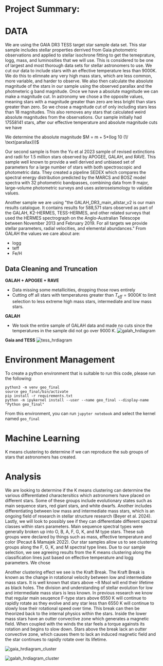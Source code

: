 # Project Summary: 
# DATA
We are using the GAIA DR3 TESS target star sample data set. This star sample includes stellar properties derrived from Gaia photometric observations and applied to stellar isochrone fitting to get the temeprature, logg, mass, and luminosities that we will use. 
This is considered to be one of largest and most thorough data sets for stellar astronomers to use. We cut our data to include stars with an effective temperature less than 9000K. We do this to elimnate any very high mass stars, which are less common, more variable, and harder to observe. We also then calculate the absolute magnitude of the stars in our sample using the observed parallax and the photmeteric g band magnitude. Once we have a absolute magnitude we can make a magnitude cut. In astronomy we chose a the opposite values, meaning stars with a magnitude greater than zero are less bright than stars greater than zero. So we chose a magnitude cut of only including stars less than 18 magnitudes. This also removes any stars that calculated weird absolute magnitudes from the observations. Our sample initially had 17558141 stars, after our effective temperature and absolute magnitude cuts we have 

We determine the absolute magnitude 
$M = m + 5*(log 10 (1/ \text{parallax)))$

Our second sample is from the Yu et al 2023 sample of revised extinctions and radii for 1.5 million stars observed by APOGEE, GALAH, and RAVE. This sample well known to provide a well derived and unbiased set of parameters for a large number of stars with both spectroscopic and photometric data. They created a pipeline SEDEX which compares the spectral energy distribution predicted by the
MARCS and BOSZ model spectra with 32 photometric bandpasses, combining data from 9 major, large-volume photometric surveys and uses asteroseismology to validate values.  

Another sample we are using "the GALAH_DR3_main_allstar_v2 is our main results catalogue. It contains results for 588,571 stars observed as part of the GALAH, K2-HERMES, TESS-HERMES, and other related surveys that used the HERMES spectrograph on the Anglo-Australian Telescope between November 2013 and February 2019. For all targets we provide stellar parameters, radial velocities, and elemental abundances."
From GALAH the values we care about are: 
- logg
- teff
- Fe/H


## Data Cleaning and Truncation
**GALAH + APOGEE + RAVE**
- Data missing some metallicities, dropping those rows entirely
- Cutting off all stars with temperatures greater than $T_{eff}=9000K$ to limit selection to less extreme high mass stars, intermediate and low mass stars.

**GALAH**
- We took the entire sample of GALAH data and made no cuts since the temperatures in the sample did not go over 9000 K.
![galah_hrdiagram](https://github.com/user-attachments/assets/9b567aec-e711-4c9c-beba-db2316ab8fbc)

**Gaia and TESS**
![tess_hrdiagram](https://github.com/user-attachments/assets/2185ae27-971a-419a-85a7-21f810153bfc)



# Environment Management
To create a python environment that is suitable to run this code, please run the following:
```
python3 -m venv geo_final
source geo_final/bin/activate
pip install -r requirements.txt
python -m ipykernel install --user --name geo_final --display-name "Python geo_final"
```
From this environment, you can run `jupyter notebook` and select the kernel named `geo_final`

# Machine Learning 
K means clustering to determine if we can reproduce the sub groups of stars that astronomers has created. 

# Analysis 
We are looking to determine if the K means clustering can determine the various differentiated charactersitics which astronomers have placed on different stars. Some of these groups include evolutionary states such as main sequence stars, red giant stars, and white dwarfs. Another includes differentiating between low mass and intermediate mass stars, which is an ongoing field of research in stellar structure research (Beyer et al. 2024). Lastly, we will look to possibly see if they can differentiate different spectral classes within stars parameters. Main sequence spectral types were generally broken up into O, B, A, F, G, K, and M type stars. These sub groups were declared by things such as mass, effective temperature and color (Pecaut & Mamajek 2022). Our star samples allow us to see clustering groups along the F, G, K, and M spectral type lines. Due to our sample selection, we see agreeing results from the K means clustering along the classification lines just based on effective temperature and logg parameters. We chose 

Another clustering effect we see is the Kraft Break. The Kraft Break is known as the change in rotational velocity between low and intermediate mass stars. It is well known that stars above ~8 Msol will end their lifetime as black holes. The division and understanding of stellar evolution for low and intermediate mass stars is less known. In previous research we know that regular main seuqence F-type stars above 6550 K will continue to rapidly rotate as they evolve and any star less than 6550 K will continue to slowly lose their rotational speed over time. This break can then be theorized back to the internal physics within the stars. Inside the lower mass stars have an outter convective zone which generates a magnetic field. When coupled with the winds the star feels a torque againsts its rotation and begins to slow down. Stars above the break lack an outter convective zone, which causes them to lack an induced magnetic field and the star continues to rapidly rotate over its lifetime. 

![gaia_hrdiagram_cluster](https://github.com/user-attachments/assets/3efeb390-e76a-4950-b093-b2f9efd31ed9)

![galah_hrdiagram_cluster](https://github.com/user-attachments/assets/62d04d80-d3de-41db-94c4-467beb5754c6)







